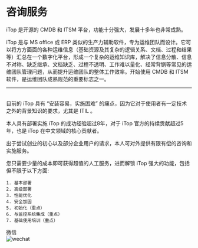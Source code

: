 # 咨询服务

iTop 是开源的 CMDB 和 ITSM 平台，功能十分强大，发展十多年也非常成熟。

iTop 是与 MS office 或 ERP 类似的生产力辅助软件，专为运维团队而设计。它可以将方方面面的各种运维信息（基础资源及其复杂的逻辑关系、文档、过程和结果等）汇总在一个数字化平台，形成一个复杂的运维知识库，解决了信息分散、信息不对称、缺乏继承、文档缺乏、过程不透明、工作难以量化、经常背锅等常见的运维团队管理问题，从而提升运维团队的整体工作效率。开始使用 CMDB 和 ITSM 软件，是运维团队成熟规范的重要标志之一。

---

</br>
目前的 iTop 具有 “安装容易，实施困难” 的痛点，因为它对于使用者有一定技术之外的背景知识的要求，尤其是 ITIL 。

本人具有部署实施 iTop 的成功经验超过8年，对于 iTop 官方的持续贡献超过5年，也是 iTop 在中文领域的核心贡献者。

出于尝试创业的初心以及部分企业用户的请求，本人可对外提供有限有偿的咨询和实施服务。

您只需要少量的成本即可获得超值的人工服务，进而解锁 iTop 强大的功能，包括但不限于以下方面:  
```
1. 基本部署  
2. 高级部署  
3. 性能优化  
4. 安全加固  
5. 初始化（重点）
6. 与监控系统集成（重点）  
7. 基础使用培训（重点）  
```
微信  
![wechat]( https://purplegrape.github.io/images/wechat.png "=200x")